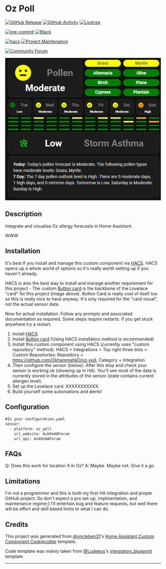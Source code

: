 # Oz Poll

[![GitHub Release][releases-shield]][releases]
[![GitHub Activity][commits-shield]][commits]
[![License][license-shield]](LICENSE)

[![pre-commit][pre-commit-shield]][pre-commit]
[![Black][black-shield]][black]

[![hacs][hacsbadge]][hacs]
[![Project Maintenance][maintenance-shield]][user_profile]

[![Community Forum][forum-shield]][forum]

![AllergyCard][AllergyCard]

## Description

Integrate and visualise Oz allergy forecasts in Home Assistant.

WWW

## Installation

It's best if you install and manage this custom component via [HACS](https://hacs.xyz/). HACS opens up a whole world of options so it's really worth setting up if you haven't already.

HACS is also the best way to install and manage another requirement for this project - The custom [Button card](https://github.com/custom-cards/button-card)  is the backbone of the Lovelace "card" for this project (image above). Button Card is really cool of itself too so this is really nice to have anyway. It's only required for the "card visual", not the actual sensor data.

Now for actual installation. Follow any prompts and associated documentation as required. Some steps require restarts. If you get stuck anywhere try a restart.

1. Install [HACS](https://hacs.xyz/)
2. Install [Button card](https://github.com/custom-cards/button-card) (Using HACS installation method is recommended)
3. Install this custom component using HACS (currently uses "custom repository" method). HACS > Integrations > Top right three dots > Custom Repositories: Repository = https://github.com/OkhammahkO/oz-poll, Category = Integration
4. Then configure the sensor (below). After this stop and check your sensor is working ok (showing up in HA). You'll see most of the data is currently stored in the attributes of the sensor (state contains current allergen level).
5. Set up the Lovelace card. XXXXXXXXXXX.
6. Build yourself some automations and alerts!

## Configuration

```
#In your configuration.yaml
sensor:
  - platform: oz_poll
    url_website: AskOnHAForum
    url_api: AskOnHAForum

```

<!---->

## FAQs
Q: Does this work for location X in Oz?
A: Maybe. Maybe not. Give it a go.

## Limitations
I'm not a programmer and this is both my first HA integration and proper GitHub project. So don't expect a pro set-up, implmentation, and maintenance regime;)
I'll entertain bug and feature requests, but well there will be effort and skill based limits to what I can do.

## Credits

This project was generated from [@oncleben31](https://github.com/oncleben31)'s [Home Assistant Custom Component Cookiecutter](https://github.com/oncleben31/cookiecutter-homeassistant-custom-component) template.

Code template was mainly taken from [@Ludeeus](https://github.com/ludeeus)'s [integration_blueprint][integration_blueprint] template

---

[integration_blueprint]: https://github.com/custom-components/integration_blueprint
[black]: https://github.com/psf/black
[black-shield]: https://img.shields.io/badge/code%20style-black-000000.svg?style=for-the-badge
[buymecoffee]: https://www.buymeacoffee.com/OkhammahkO
[buymecoffeebadge]: https://img.shields.io/badge/buy%20me%20a%20coffee-donate-yellow.svg?style=for-the-badge
[commits-shield]: https://img.shields.io/github/commit-activity/y/OkhammahkO/oz-poll.svg?style=for-the-badge
[commits]: https://github.com/OkhammahkO/oz-poll/commits/main
[hacs]: https://hacs.xyz
[hacsbadge]: https://img.shields.io/badge/HACS-Custom-orange.svg?style=for-the-badge
[discord]: https://discord.gg/Qa5fW2R
[discord-shield]: https://img.shields.io/discord/330944238910963714.svg?style=for-the-badge
[AllergyCard]: AllergyCard.png
[forum-shield]: https://img.shields.io/badge/community-forum-brightgreen.svg?style=for-the-badge
[forum]: https://community.home-assistant.io/
[license-shield]: https://img.shields.io/github/license/OkhammahkO/oz-poll.svg?style=for-the-badge
[maintenance-shield]: https://img.shields.io/badge/maintainer-%40OkhammahkO-blue.svg?style=for-the-badge
[pre-commit]: https://github.com/pre-commit/pre-commit
[pre-commit-shield]: https://img.shields.io/badge/pre--commit-enabled-brightgreen?style=for-the-badge
[releases-shield]: https://img.shields.io/github/release/OkhammahkO/oz-poll.svg?style=for-the-badge
[releases]: https://github.com/OkhammahkO/oz-poll/releases
[user_profile]: https://github.com/OkhammahkO
